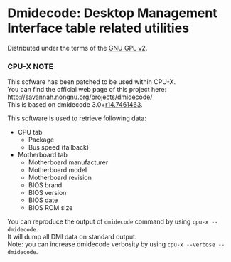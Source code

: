 # Dmidecode: Desktop Management Interface table related utilities

Distributed under the terms of the [GNU GPL v2](https://github.com/X0rg/CPU-X/blob/master/src/dmidecode/LICENSE).


### CPU-X NOTE

This sofware has been patched to be used within CPU-X.  
You can find the official web page of this project here: http://savannah.nongnu.org/projects/dmidecode/  
This is based on dmidecode 3.0+[r14.7461463](http://git.savannah.gnu.org/cgit/dmidecode.git/commit/?id=74614633b31a2ac01240c72890722a86a3f3fc97).

This software is used to retrieve following data:
* CPU tab
  * Package
  * Bus speed (fallback)
* Motherboard tab
  * Motherboard manufacturer
  * Motherboard model
  * Motherboard revision
  * BIOS brand
  * BIOS version
  * BIOS date
  * BIOS ROM size

You can reproduce the output of `dmidecode` command by using `cpu-x --dmidecode`.  
It will dump all DMI data on standard output.  
Note: you can increase dmidecode verbosity by using `cpu-x --verbose --dmidecode`.
